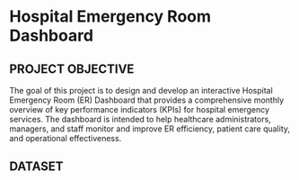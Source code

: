 # Hospital Emergency Room Dashboard 

## PROJECT OBJECTIVE

The goal of this project is to design and develop an interactive Hospital Emergency Room (ER) Dashboard that provides a comprehensive monthly overview of key performance indicators (KPIs) for hospital emergency services. The dashboard is intended to help healthcare administrators, managers, and staff monitor and improve ER efficiency, patient care quality, and operational effectiveness.

## DATASET

